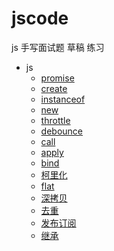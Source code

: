 # jscode

js 手写面试题 草稿 练习

- js
  - [promise](js/myPromise.js "myPromise")
  - [create](js/object.create.js "object.create")
  - [instanceof](js/instanceof.js "instanceof")
  - [new](js/new.js "new")
  - [throttle](js/throttle.js "throttle")
  - [debounce](js/debounce.js "debounce")
  - [call](js/call.js "call")
  - [apply](js/apply.js "apply")
  - [bind](js/bind.js "bind")
  - [柯里化](js/柯里化.js "柯里化")
  - [flat](js/flat.js "flat")
  - [深拷贝](js/深拷贝.js "深拷贝")
  - [去重](js/去重.js "去重")
  - [发布订阅](js/柯里化.js "发布订阅")
  - [继承](js/继承.js "继承")
